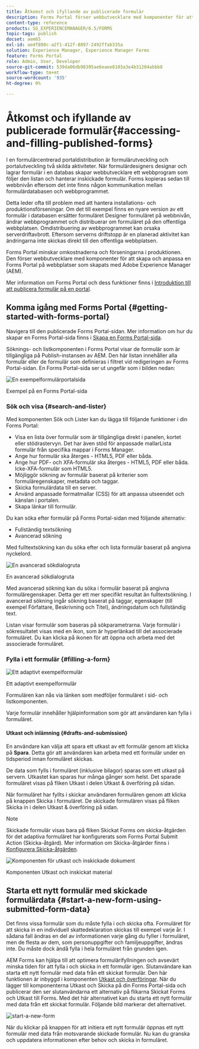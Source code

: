 ```yaml
---
title: Åtkomst och ifyllande av publicerade formulär
description: Forms Portal förser webbutvecklare med komponenter för att skapa och anpassa en Forms Portal på webbplatser som skapats med Adobe Experience Manager (AEM).
content-type: reference
products: SG_EXPERIENCEMANAGER/6.5/FORMS
topic-tags: publish
docset: aem65
exl-id: aedf890c-a2f1-412f-8897-2492ffab335a
solution: Experience Manager, Experience Manager Forms
feature: Forms Portal
role: Admin, User, Developer
source-git-commit: 539da06db98395ae6eaee8103a3e4b31204abbb8
workflow-type: tm+mt
source-wordcount: '935'
ht-degree: 0%

---
```


# Åtkomst och ifyllande av publicerade formulär{#accessing-and-filling-published-forms}

I en formulärcentrerad portaldistribution är formulärutveckling och portalutveckling två skilda aktiviteter. När formulärdesigners designar och lagrar formulär i en databas skapar webbutvecklare ett webbprogram som följer den listan och hanterar inskickade formulär. Forms kopieras sedan till webbnivån eftersom det inte finns någon kommunikation mellan formulärdatabasen och webbprogrammet.

Detta leder ofta till problem med att hantera installations- och produktionsförseningar. Om det till exempel finns en nyare version av ett formulär i databasen ersätter formuläret Designer formuläret på webbnivån, ändrar webbprogrammet och distribuerar om formuläret på den offentliga webbplatsen. Omdistribuering av webbprogrammet kan orsaka serverdriftavbrott. Eftersom serverns driftstopp är en planerad aktivitet kan ändringarna inte skickas direkt till den offentliga webbplatsen.

Forms Portal minskar omkostnaderna och förseningarna i produktionen. Den förser webbutvecklare med komponenter för att skapa och anpassa en Forms Portal på webbplatser som skapats med Adobe Experience Manager (AEM).

Mer information om Forms Portal och dess funktioner finns i [Introduktion till att publicera formulär på en portal](/help/forms/using/introduction-publishing-forms.md).

## Komma igång med Forms Portal {#getting-started-with-forms-portal}

Navigera till den publicerade Forms Portal-sidan. Mer information om hur du skapar en Forms Portal-sida finns i [Skapa en Forms Portal-sida](../../forms/using/creating-form-portal-page.md).

Söknings- och listkomponenten i Forms Portal visar de formulär som är tillgängliga på Publish-instansen av AEM. Den här listan innehåller alla formulär eller de formulär som definieras i filtret vid redigeringen av Forms Portal-sidan. En Forms Portal-sida ser ut ungefär som i bilden nedan:

![En exempelformulärportalsida ](assets/forms-portal-page.png)

Exempel på en Forms Portal-sida

### Sök och visa {#search-and-lister}

Med komponenten Sök och Lister kan du lägga till följande funktioner i din Forms Portal:

* Visa en lista över formulär som är tillgängliga direkt i panelen, kortet eller stödrastervyn. Det har även stöd för anpassade mallarLista formulär från specifika mappar i Forms Manager.
* Ange hur formulär ska återges - HTML5, PDF eller båda.
* Ange hur PDF- och XFA-formulär ska återges - HTML5, PDF eller båda. Icke-XFA-formulär som HTML5.
* Möjliggör sökning av formulär baserat på kriterier som formuläregenskaper, metadata och taggar.
* Skicka formulärdata till en server.
* Använd anpassade formatmallar (CSS) för att anpassa utseendet och känslan i portalen.
* Skapa länkar till formulär.

Du kan söka efter formulär på Forms Portal-sidan med följande alternativ:

* Fullständig textsökning
* Avancerad sökning

Med fulltextsökning kan du söka efter och lista formulär baserat på angivna nyckelord.

![En avancerad sökdialogruta](assets/search-panel.png)

En avancerad sökdialogruta

Med avancerad sökning kan du söka i formulär baserat på angivna formuläregenskaper. Detta ger ett mer specifikt resultat än fulltextsökning. I avancerad sökning ingår sökning baserat på taggar, egenskaper (till exempel Författare, Beskrivning och Titel), ändringsdatum och fullständig text.

Listan visar formulär som baseras på sökparametrarna. Varje formulär i sökresultatet visas med en ikon, som är hyperlänkad till det associerade formuläret. Du kan klicka på ikonen för att öppna och arbeta med det associerade formuläret.

### Fylla i ett formulär {#filling-a-form}

![Ett adaptivt exempelformulär](assets/filling_a_form.png)

Ett adaptivt exempelformulär

Formulären kan nås via länken som medföljer formuläret i sid- och listkomponenten.

Varje formulär innehåller hjälpinformation som gör att användaren kan fylla i formuläret.

#### Utkast och inlämning {#drafts-and-submission}

En användare kan välja att spara ett utkast av ett formulär genom att klicka på **Spara**. Detta gör att användaren kan arbeta med ett formulär under en tidsperiod innan formuläret skickas.

De data som fylls i formuläret (inklusive bilagor) sparas som ett utkast på servern. Utkastet kan sparas hur många gånger som helst. Det sparade formuläret visas på fliken Utkast i delen Utkast &amp; överföring på sidan.

När formuläret har fyllts i skickar användaren formulären genom att klicka på knappen Skicka i formuläret. De skickade formulären visas på fliken Skicka in i delen Utkast &amp; överföring på sidan.

>[!NOTE]
>
>Skickade formulär visas bara på fliken Skickat Forms om skicka-åtgärden för det adaptiva formuläret har konfigurerats som Forms Portal Submit Action (Skicka-åtgärd). Mer information om Skicka-åtgärder finns i [Konfigurera Skicka-åtgärden](../../forms/using/configuring-submit-actions.md).

![Komponenten för utkast och inskickade dokument](assets/draft-submission.png)

Komponenten Utkast och inskickat material

## Starta ett nytt formulär med skickade formulärdata {#start-a-new-form-using-submitted-form-data}

Det finns vissa formulär som du måste fylla i och skicka ofta. Formuläret för att skicka in en individuell skattedeklaration skickas till exempel varje år. I sådana fall ändras en del av informationen varje gång du fyller i formuläret, men de flesta av dem, som personuppgifter och familjeuppgifter, ändras inte. Du måste dock ändå fylla i hela formuläret från grunden igen.

AEM Forms kan hjälpa till att optimera formulärifyllningen och avsevärt minska tiden för att fylla i och skicka in ett formulär igen. Slutanvändare kan starta ett nytt formulär med data från ett skickat formulär. Den här funktionen är inbyggd i komponenten [Utkast och överföringar](../../forms/using/draft-submission-component.md). När du lägger till komponenterna Utkast och Skicka på din Forms Portal-sida och publicerar den ser slutanvändarna ett alternativ på flikarna Skickat Forms och Utkast till Forms. Med det här alternativet kan du starta ett nytt formulär med data från ett skickat formulär. Följande bild markerar det alternativet.

![start-a-new-form](assets/start-a-new-form.png)

När du klickar på knappen för att initiera ett nytt formulär öppnas ett nytt formulär med data från motsvarande skickade formulär. Nu kan du granska och uppdatera informationen efter behov och skicka in formuläret.
